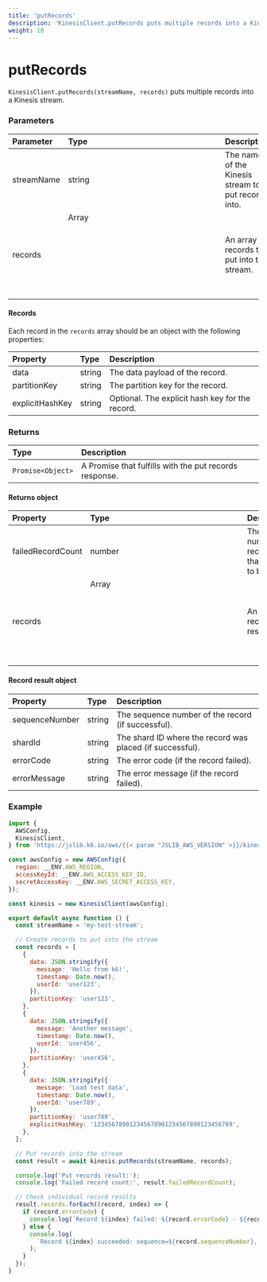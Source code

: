 ```yaml
---
title: 'putRecords'
description: 'KinesisClient.putRecords puts multiple records into a Kinesis stream'
weight: 10
---
```


# putRecords

`KinesisClient.putRecords(streamName, records)` puts multiple records into a Kinesis stream.

### Parameters

| Parameter  | Type          | Description                                         |
| :--------- | :------------ | :-------------------------------------------------- |
| streamName | string        | The name of the Kinesis stream to put records into. |
| records    | Array<Object> | An array of records to put into the stream.         |

#### Records

Each record in the `records` array should be an object with the following properties:

| Property        | Type   | Description                                     |
| :-------------- | :----- | :---------------------------------------------- |
| data            | string | The data payload of the record.                 |
| partitionKey    | string | The partition key for the record.               |
| explicitHashKey | string | Optional. The explicit hash key for the record. |

### Returns

| Type              | Description                                            |
| :---------------- | :----------------------------------------------------- |
| `Promise<Object>` | A Promise that fulfills with the put records response. |

#### Returns object

| Property          | Type          | Description                                  |
| :---------------- | :------------ | :------------------------------------------- |
| failedRecordCount | number        | The number of records that failed to be put. |
| records           | Array<Object> | An array of record results.                  |

#### Record result object

| Property       | Type   | Description                                               |
| :------------- | :----- | :-------------------------------------------------------- |
| sequenceNumber | string | The sequence number of the record (if successful).        |
| shardId        | string | The shard ID where the record was placed (if successful). |
| errorCode      | string | The error code (if the record failed).                    |
| errorMessage   | string | The error message (if the record failed).                 |

### Example

<!-- md-k6:skip -->

```javascript
import {
  AWSConfig,
  KinesisClient,
} from 'https://jslib.k6.io/aws/{{< param "JSLIB_AWS_VERSION" >}}/kinesis.js';

const awsConfig = new AWSConfig({
  region: __ENV.AWS_REGION,
  accessKeyId: __ENV.AWS_ACCESS_KEY_ID,
  secretAccessKey: __ENV.AWS_SECRET_ACCESS_KEY,
});

const kinesis = new KinesisClient(awsConfig);

export default async function () {
  const streamName = 'my-test-stream';

  // Create records to put into the stream
  const records = [
    {
      data: JSON.stringify({
        message: 'Hello from k6!',
        timestamp: Date.now(),
        userId: 'user123',
      }),
      partitionKey: 'user123',
    },
    {
      data: JSON.stringify({
        message: 'Another message',
        timestamp: Date.now(),
        userId: 'user456',
      }),
      partitionKey: 'user456',
    },
    {
      data: JSON.stringify({
        message: 'Load test data',
        timestamp: Date.now(),
        userId: 'user789',
      }),
      partitionKey: 'user789',
      explicitHashKey: '123456789012345678901234567890123456789',
    },
  ];

  // Put records into the stream
  const result = await kinesis.putRecords(streamName, records);

  console.log('Put records result:');
  console.log('Failed record count:', result.failedRecordCount);

  // Check individual record results
  result.records.forEach((record, index) => {
    if (record.errorCode) {
      console.log(`Record ${index} failed: ${record.errorCode} - ${record.errorMessage}`);
    } else {
      console.log(
        `Record ${index} succeeded: sequence=${record.sequenceNumber}, shard=${record.shardId}`
      );
    }
  });
}
```

